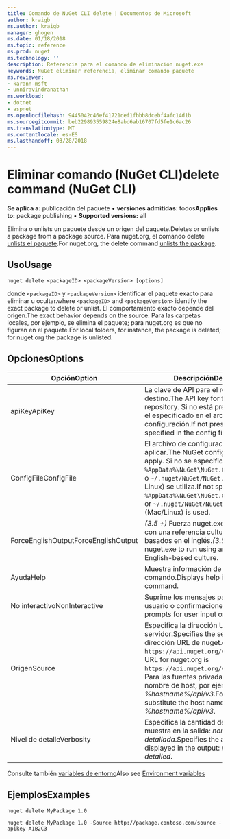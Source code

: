 ```yaml
---
title: Comando de NuGet CLI delete | Documentos de Microsoft
author: kraigb
ms.author: kraigb
manager: ghogen
ms.date: 01/18/2018
ms.topic: reference
ms.prod: nuget
ms.technology: ''
description: Referencia para el comando de eliminación nuget.exe
keywords: NuGet eliminar referencia, eliminar comando paquete
ms.reviewer:
- karann-msft
- unniravindranathan
ms.workload:
- dotnet
- aspnet
ms.openlocfilehash: 9445042c46ef41721def1fbbb8dcebf4afc14d1b
ms.sourcegitcommit: beb229893559824e8abd6ab16707fd5fe1c6ac26
ms.translationtype: MT
ms.contentlocale: es-ES
ms.lasthandoff: 03/28/2018
---
```

# <a name="delete-command-nuget-cli"></a><span data-ttu-id="3ef00-104">Eliminar comando (NuGet CLI)</span><span class="sxs-lookup"><span data-stu-id="3ef00-104">delete command (NuGet CLI)</span></span>

<span data-ttu-id="3ef00-105">**Se aplica a:** publicación del paquete &bullet; **versiones admitidas:** todos</span><span class="sxs-lookup"><span data-stu-id="3ef00-105">**Applies to:** package publishing &bullet; **Supported versions:** all</span></span>

<span data-ttu-id="3ef00-106">Elimina o unlists un paquete desde un origen del paquete.</span><span class="sxs-lookup"><span data-stu-id="3ef00-106">Deletes or unlists a package from a package source.</span></span> <span data-ttu-id="3ef00-107">Para nuget.org, el comando delete [unlists el paquete](../policies/deleting-packages.md).</span><span class="sxs-lookup"><span data-stu-id="3ef00-107">For nuget.org, the delete command [unlists the package](../policies/deleting-packages.md).</span></span>

## <a name="usage"></a><span data-ttu-id="3ef00-108">Uso</span><span class="sxs-lookup"><span data-stu-id="3ef00-108">Usage</span></span>

```cli
nuget delete <packageID> <packageVersion> [options]
```

<span data-ttu-id="3ef00-109">donde `<packageID>` y `<packageVersion>` identificar el paquete exacto para eliminar u ocultar.</span><span class="sxs-lookup"><span data-stu-id="3ef00-109">where `<packageID>` and `<packageVersion>` identify the exact package to delete or unlist.</span></span> <span data-ttu-id="3ef00-110">El comportamiento exacto depende del origen.</span><span class="sxs-lookup"><span data-stu-id="3ef00-110">The exact behavior depends on the source.</span></span> <span data-ttu-id="3ef00-111">Para las carpetas locales, por ejemplo, se elimina el paquete; para nuget.org es que no figuran en el paquete.</span><span class="sxs-lookup"><span data-stu-id="3ef00-111">For local folders, for instance, the package is deleted; for nuget.org the package is unlisted.</span></span>

## <a name="options"></a><span data-ttu-id="3ef00-112">Opciones</span><span class="sxs-lookup"><span data-stu-id="3ef00-112">Options</span></span>

| <span data-ttu-id="3ef00-113">Opción</span><span class="sxs-lookup"><span data-stu-id="3ef00-113">Option</span></span> | <span data-ttu-id="3ef00-114">Descripción</span><span class="sxs-lookup"><span data-stu-id="3ef00-114">Description</span></span> |
| --- | --- |
| <span data-ttu-id="3ef00-115">apiKey</span><span class="sxs-lookup"><span data-stu-id="3ef00-115">ApiKey</span></span> | <span data-ttu-id="3ef00-116">La clave de API para el repositorio de destino.</span><span class="sxs-lookup"><span data-stu-id="3ef00-116">The API key for the target repository.</span></span> <span data-ttu-id="3ef00-117">Si no está presente, se utiliza el especificado en el archivo de configuración.</span><span class="sxs-lookup"><span data-stu-id="3ef00-117">If not present, the one specified in the config file is used.</span></span> |
| <span data-ttu-id="3ef00-118">ConfigFile</span><span class="sxs-lookup"><span data-stu-id="3ef00-118">ConfigFile</span></span> | <span data-ttu-id="3ef00-119">El archivo de configuración de NuGet para aplicar.</span><span class="sxs-lookup"><span data-stu-id="3ef00-119">The NuGet configuration file to apply.</span></span> <span data-ttu-id="3ef00-120">Si no se especifica, `%AppData%\NuGet\NuGet.Config` (Windows) o `~/.nuget/NuGet/NuGet.Config` (Mac o Linux) se utiliza.</span><span class="sxs-lookup"><span data-stu-id="3ef00-120">If not specified, `%AppData%\NuGet\NuGet.Config` (Windows) or `~/.nuget/NuGet/NuGet.Config` (Mac/Linux) is used.</span></span>|
| <span data-ttu-id="3ef00-121">ForceEnglishOutput</span><span class="sxs-lookup"><span data-stu-id="3ef00-121">ForceEnglishOutput</span></span> | <span data-ttu-id="3ef00-122">*(3.5 +)*  Fuerza nuget.exe ejecutándose con una referencia cultural invariable, basados en el inglés.</span><span class="sxs-lookup"><span data-stu-id="3ef00-122">*(3.5+)* Forces nuget.exe to run using an invariant, English-based culture.</span></span> |
| <span data-ttu-id="3ef00-123">Ayuda</span><span class="sxs-lookup"><span data-stu-id="3ef00-123">Help</span></span> | <span data-ttu-id="3ef00-124">Muestra información de ayuda para el comando.</span><span class="sxs-lookup"><span data-stu-id="3ef00-124">Displays help information for the command.</span></span> |
| <span data-ttu-id="3ef00-125">No interactivo</span><span class="sxs-lookup"><span data-stu-id="3ef00-125">NonInteractive</span></span> | <span data-ttu-id="3ef00-126">Suprime los mensajes para la entrada de usuario o confirmaciones.</span><span class="sxs-lookup"><span data-stu-id="3ef00-126">Suppresses prompts for user input or confirmations.</span></span> |
| <span data-ttu-id="3ef00-127">Origen</span><span class="sxs-lookup"><span data-stu-id="3ef00-127">Source</span></span> | <span data-ttu-id="3ef00-128">Especifica la dirección URL del servidor.</span><span class="sxs-lookup"><span data-stu-id="3ef00-128">Specifies the server URL.</span></span> <span data-ttu-id="3ef00-129">La dirección URL de nuget.org `https://api.nuget.org/v3/index.json`.</span><span class="sxs-lookup"><span data-stu-id="3ef00-129">The URL for nuget.org is `https://api.nuget.org/v3/index.json`.</span></span> <span data-ttu-id="3ef00-130">Para las fuentes privadas, sustituya el nombre de host, por ejemplo, *%hostname%/api/v3*.</span><span class="sxs-lookup"><span data-stu-id="3ef00-130">For private feeds, substitute the host name, for example, *%hostname%/api/v3*.</span></span> |
| <span data-ttu-id="3ef00-131">Nivel de detalle</span><span class="sxs-lookup"><span data-stu-id="3ef00-131">Verbosity</span></span> | <span data-ttu-id="3ef00-132">Especifica la cantidad de detalle que se muestra en la salida: *normal*, *quiet*, *detallada*.</span><span class="sxs-lookup"><span data-stu-id="3ef00-132">Specifies the amount of detail displayed in the output: *normal*, *quiet*, *detailed*.</span></span> |

<span data-ttu-id="3ef00-133">Consulte también [variables de entorno](cli-ref-environment-variables.md)</span><span class="sxs-lookup"><span data-stu-id="3ef00-133">Also see [Environment variables](cli-ref-environment-variables.md)</span></span>

## <a name="examples"></a><span data-ttu-id="3ef00-134">Ejemplos</span><span class="sxs-lookup"><span data-stu-id="3ef00-134">Examples</span></span>

```cli
nuget delete MyPackage 1.0

nuget delete MyPackage 1.0 -Source http://package.contoso.com/source -apikey A1B2C3
```
